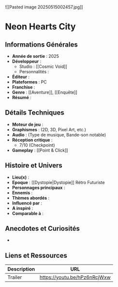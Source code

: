 
![[Pasted image 20250515002457.jpg]]
# Neon Hearts City

## Informations Générales

- **Année de sortie** : 2025
- **Développeur** : 
	- Studio : [[Cosmic Void]]
	- Personnalités : 
- **Éditeur** : 
- **Plateformes** : PC
- **Franchise** : 
- **Genre** : [[Aventure]], [[Enquête]]
- **Résumé** : 

## Détails Techniques
- **Moteur de jeu** : 
- **Graphismes** : (2D, 3D, Pixel Art, etc.)
- **Audio** : (Type de musique, Bande-son notable)
- **Réception critique** : 
	- 7/10 (Checkpoint)
- **Gameplay** : [[Point & Click]]

## Histoire et Univers
- **Lieu(x)** : 
- **Epoque** : [[Dystopie|Dystopie]] Rétro Futuriste
- **Personnages principaux** : 
- **Ennemis** :
- **Thèmes abordés** : 
- **Influencé par** :
- **A inspiré** : 
- **Comparable à** :
## Anecdotes et Curiosités
- 
## Liens et Ressources

| Description | URL                          |
| ----------- | ---------------------------- |
| Trailer     | https://youtu.be/hPz6nRcjWxw |

